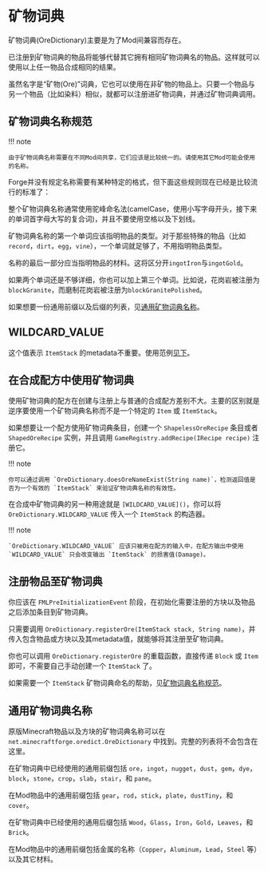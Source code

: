 矿物词典
=======

矿物词典(OreDictionary)主要是为了Mod间兼容而存在。

已注册到矿物词典的物品将能够代替其它拥有相同矿物词典名的物品。这样就可以使用以上任一物品合成相同的结果。

虽然名字是“矿物(Ore)”词典，它也可以使用在非矿物的物品上。只要一个物品与另一个物品（比如染料）相似，就都可以注册进矿物词典，并通过矿物词典调用。

矿物词典名称规范
---------------

!!! note

	由于矿物词典名称需要在不同Mod间共享，它们应该是比较统一的。请使用其它Mod可能会使用的名称。

Forge并没有规定名称需要有某种特定的格式，但下面这些规则现在已经是比较流行的标准了：

整个矿物词典名称通常使用驼峰命名法(camelCase，使用小写字母开头，接下来的单词首字母大写的复合词)，并且不要使用空格以及下划线。

矿物词典名称的第一个单词应该指明物品的类型。对于那些特殊的物品（比如`record`，`dirt`，`egg`，`vine`），一个单词就足够了，不用指明物品类型。

名称的最后一部分应当指明物品的材料。这将区分开`ingotIron`与`ingotGold`。

如果两个单词还是不够详细，你也可以加上第三个单词。比如说，花岗岩被注册为`blockGranite`，而磨制花岗岩被注册为`blockGranitePolished`。

如果想要一份通用前缀以及后缀的列表，见[通用矿物词典名称]()。

WILDCARD_VALUE
--------------

这个值表示 `ItemStack` 的metadata不重要。使用范例[见下]()。

在合成配方中使用矿物词典
---------------------

使用矿物词典的配方在创建与注册上与普通的合成配方差别不大。主要的区别就是逆序要使用一个矿物词典名称而不是一个特定的 `Item` 或 `ItemStack`。

如果想要让一个配方使用矿物词典条目，创建一个 `ShapelessOreRecipe` 条目或者 `ShapedOreRecipe` 实例，并且调用 `GameRegistry.addRecipe(IRecipe recipe)` 注册它。

!!! note

	你可以通过调用 `OreDictionary.doesOreNameExist(String name)`，检测返回值是否为一个有效的 `ItemStack` 来验证矿物词典名称的有效性。

在合成中矿物词典的另一种用途就是 `[WILDCARD_VALUE]()`，你可以将 `OreDictionary.WILDCARD_VALUE` 传入一个 `ItemStack` 的构造器。

!!! note

	`OreDictionary.WILDCARD_VALUE` 应该只被用在配方的输入中，在配方输出中使用 `WILDCARD_VALUE` 只会改变输出 `ItemStack` 的损害值(Damage)。

注册物品至矿物词典
----------------

你应该在 `FMLPreInitializationEvent` 阶段，在初始化需要注册的方块以及物品之后添加条目到矿物词典。

只需要调用 `OreDictionary.registerOre(ItemStack stack, String name)`，并传入包含物品或方块以及其metadata值，就能够将其注册至矿物词典。

你也可以调用 `OreDictionary.registerOre` 的重载函数，直接传递 `Block` 或 `Item` 即可，不需要自己手动创建一个 `ItemStack` 了。

如果需要一个 `ItemStack` 矿物词典命名的帮助，见[矿物词典名称规范]()。

通用矿物词典名称
--------------

原版Minecraft物品以及方块的矿物词典名称可以在 `net.minecraftforge.oredict.OreDictionary` 中找到。完整的列表将不会包含在这里。

在矿物词典中已经使用的通用前缀包括 `ore`，`ingot`，`nugget`，`dust`，`gem`，`dye`，`block`，`stone`，`crop`，`slab`，`stair`，和 `pane`。

在Mod物品中的通用前缀包括 `gear`，`rod`，`stick`，`plate`，`dustTiny`，和 `cover`。

在矿物词典中已经使用的通用后缀包括 `Wood`，`Glass`，`Iron`，`Gold`，`Leaves`，和 `Brick`。

在Mod物品中的通用前缀包括金属的名称（`Copper`，`Aluminum`，`Lead`，`Steel` 等）以及其它材料。